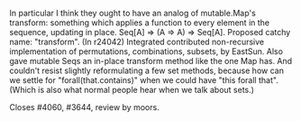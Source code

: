 In particular I think they ought to have an analog of mutable.Map's transform: something which applies a function to every element in the sequence, updating in place.  Seq[A] => (A => A) => Seq[A].  Proposed catchy name: "transform".
(In r24042) Integrated contributed non-recursive implementation of permutations,
combinations, subsets, by EastSun.  Also gave mutable Seqs an
in-place transform method like the one Map has.  And couldn't
resist slightly reformulating a few set methods, because how can we
settle for "forall(that.contains)" when we could have "this forall that".
(Which is also what normal people hear when we talk about sets.)

Closes #4060, #3644, review by moors.
